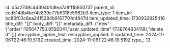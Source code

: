 id: d5a27d9c44304bfd8ea7a8ff1b850737
parent_id: ccd514db4bcf4c839c77b5318e5962b3
item_type: 1
item_id: bc80f03c8ea2415284b9167701d4847d
item_updated_time: 1730932825416
title_diff: "[]"
body_diff: "[]"
metadata_diff: {"new":{"order":105647750.0592041,"user_updated_time":1728764934118},"deleted":[]}
encryption_cipher_text: 
encryption_applied: 0
updated_time: 2024-11-06T22:46:19.519Z
created_time: 2024-11-06T22:46:19.519Z
type_: 13